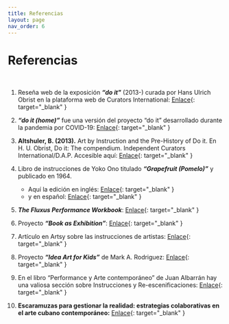 ```yaml
---
title: Referencias
layout: page
nav_order: 6
---
```



# Referencias
<br />

1. Reseña web de la exposición **_“do it"_** (2013-) curada por Hans Ulrich Obrist en la plataforma web de Curators International: [Enlace](https://curatorsintl.org/exhibitions/18072-do-it-2013){: target="_blank" }

3. **_“do it (home)”_** fue una versión del proyecto “do it” desarrollado durante la pandemia por COVID-19: [Enlace](https://curatorsintl.org/records/20290-do-it-home){: target="_blank" } 

4. **Altshuler, B. (2013).** Art by Instruction and the Pre-History of Do it. En H. U. Obrist, Do it: The compendium. Independent Curators International/D.A.P. Accesible aquí: [Enlace](https://www.charlesgmiller.com/teaching/177/DOIT.pdf){: target="_blank" }

5. Libro de instrucciones de Yoko Ono titulado **_“Grapefruit (Pomelo)”_** y publicado en 1964.
  
    - Aquí la edición en inglés:  [Enlace](https://monoskop.org/images/6/64/Ono_Yoko_Grapefruit_A_Book_of_Instructions_and_Drawings_2000.pdf){: target="_blank" }
    - y en español: [Enlace](https://monoskop.org/images/8/83/Ono_Yoko_Pomelo_Un_libro_de_instrucciones_de_Yoko_Ono.pdf){: target="_blank" }

6. **_The Fluxus Performance Workbook_**: [Enlace](https://www.thing.net/~grist/ld/fluxusworkbook.pdf){: target="_blank" }

7. Proyecto **_“Book as Exhibition”_**: [Enlace](https://book-as-exhibition.org/){: target="_blank" }

8. Artículo en Artsy sobre las instrucciones de artistas: [Enlace](https://www.artsy.net/article/artsy-editorial-understanding-11-great-artists-instructions-left){: target="_blank" }

9. Proyecto **_“Idea Art for Kids”_** de Mark A. Rodriguez: [Enlace](https://zolo.press/books/idea-art-for-kids){: target="_blank" }
    
10. En el libro “Performance y Arte contemporáneo” de Juan Albarrán hay una valiosa sección sobre Instrucciones y Re-escenificaciones: [Enlace](https://catedra.com/libro/basicos-arte-catedra/performance-y-arte-contemporaneo-juan-albarran-9788437640341){: target="_blank" }

11. **Escaramuzas para gestionar la realidad: estrategias colaborativas en el arte cubano contemporáneo:** [Enlace](https://susetsanchez.files.wordpress.com/2012/09/estrategias-colaborativas-en-el-arte-cubano-contemporacc81neo.pdf){: target="_blank" } 
